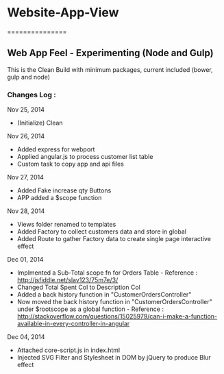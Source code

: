 # Website-App-View
===============

## Web App Feel - Experimenting (Node and Gulp)

This is the Clean Build with minimum packages, current included (bower, gulp and node)

### Changes Log : 

Nov 25, 2014
* (Initialize) Clean 

Nov 26, 2014
* Added express for webport
* Applied angular.js to process customer list table
* Custom task to copy app and api files

Nov 27, 2014
* Added Fake increase qty Buttons
* APP added a $scope function

Nov 28, 2014
* Views folder renamed to templates
* Added Factory to collect customers data and store in global
* Added Route to gather Factory data to create single page interactive effect

Dec 01, 2014
* Implmented a Sub-Total scope fn for Orders Table - Reference : http://jsfiddle.net/slav123/75m7e/3/
* Changed Total Spent Col to Description Col
* Added a back history function in "CustomerOrdersController"
* Now moved the back history function in "CustomerOrdersController" under $rootscope as a global function - Reference : http://stackoverflow.com/questions/15025979/can-i-make-a-function-available-in-every-controller-in-angular

Dec 04, 2014
* Attached core-script.js in index.html
* Injected SVG Filter and Stylesheet in DOM by jQuery to produce Blur effect
